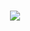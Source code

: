 

<h1 align="center">
  <a href="https://git.io/typing-svg">
    <img src="https://readme-typing-svg.herokuapp.com/?lines=Hello,+There!+👋;This+is+Edward+Fetzer....;Nice+to+meet+you!&center=true&size=25">
  </a>
</h1>


